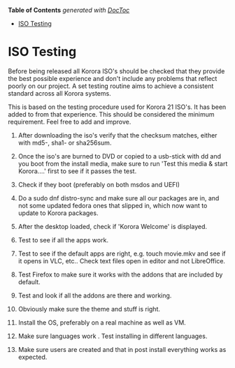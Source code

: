 

**Table of Contents**  *generated with [DocToc](https://github.com/thlorenz/doctoc)*

- [ISO Testing](#iso-testing)



# ISO Testing

Before being released all Korora ISO's should be checked that they provide the best possible experience and don't include any problems that reflect poorly on our project. A set testing routine aims to achieve a consistent standard across all Korora systems.

This is based on the testing procedure used for Korora 21 ISO's. It has been added to from that experience. This should be considered the minimum requirement. Feel free to add and improve.

1. After downloading the iso's verify that the checksum matches, either with md5-, sha1- or sha256sum.

2. Once the iso's are burned to DVD or copied to a usb-stick with dd and you boot from the install media, make sure to run 'Test this media & start Korora....' first to see if it passes the test.

3. Check if they boot (preferably on both msdos and UEFI)

4. Do a sudo dnf distro-sync and make sure all our packages are in, and not some updated fedora ones that slipped in, which now want to update to Korora packages.

5. After the desktop loaded, check if 'Korora Welcome' is displayed.

6. Test to see if all the apps work.

7. Test to see if the default apps are right, e.g. touch movie.mkv and see if it opens in VLC, etc.. Check text files open in editor and not LibreOffice.

8. Test Firefox to make sure it works with the addons that are included by default.

9. Test and look if all the addons are there and working.

10. Obviously make sure the theme and stuff is right.

11. Install the OS, preferably on a real machine as well as VM.

12. Make sure languages work . Test installing in different languages.

13. Make sure users are created and that in post install everything works as expected.
